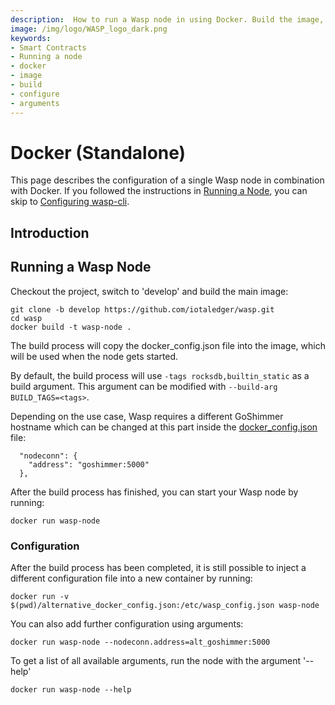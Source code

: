 ```yaml
---
description:  How to run a Wasp node in using Docker. Build the image, configure it, run it. 
image: /img/logo/WASP_logo_dark.png
keywords:
- Smart Contracts
- Running a node
- docker
- image
- build
- configure
- arguments
---
```

# Docker (Standalone)

This page describes the configuration of a single Wasp node in combination with Docker. If you followed the instructions in [Running a Node](running-a-node.md), you can skip to [Configuring wasp-cli](wasp-cli.md).

## Introduction

## Running a Wasp Node

Checkout the project, switch to 'develop' and build the main image:

```
git clone -b develop https://github.com/iotaledger/wasp.git
cd wasp
docker build -t wasp-node .
```

The build process will copy the docker_config.json file into the image, which will be used when the node gets started. 

By default, the build process will use `-tags rocksdb,builtin_static` as a build argument. This argument can be modified with `--build-arg BUILD_TAGS=<tags>`.

Depending on the use case, Wasp requires a different GoShimmer hostname which can be changed at this part inside the [docker_config.json](https://github.com/iotaledger/wasp/blob/develop/docker_config.json) file:

```
  "nodeconn": {
    "address": "goshimmer:5000"
  },
```

After the build process has finished, you can start your Wasp node by running:

```
docker run wasp-node
```

### Configuration

After the build process has been completed, it is still possible to inject a different configuration file into a new container by running: 

```
docker run -v $(pwd)/alternative_docker_config.json:/etc/wasp_config.json wasp-node
```

You can also add further configuration using arguments:

```
docker run wasp-node --nodeconn.address=alt_goshimmer:5000 
```

To get a list of all available arguments, run the node with the argument '--help'

```
docker run wasp-node --help
```
